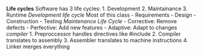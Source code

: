 **Life cycles**
Software has 3 life cycles:
    1. Development
    2. Maintainance
    3. Runtime
*Development life cycle*
Most of this class
    - Requirements
    - Design
    - Construction
    - Testing
*Maintenance Life Cycle*
    - Corrective: Remove defects
    - Perfective: Add new features
    - Adaptive: Adapt to changes
*compiler*
    1. Preproccessor handles directives like #include
    2. Compiler translates to assembly
    3. Assembler translates to machine instructions
    4. Linker merges everything